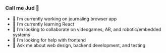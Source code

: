 ### Call me Jud 👋

- 🔭 I’m currently working on journaling browser app
- 🌱 I’m currently learning React
- 👯 I’m looking to collaborate on videogames, AR, and robotic/embedded systems
- 🤔 I’m looking for help with frontend
- 💬 Ask me about web design, backend development, and testing
